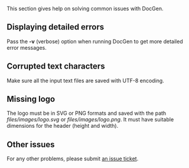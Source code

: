 This section gives help on solving common issues with DocGen.

## Displaying detailed errors

Pass the **-v** (verbose) option when running DocGen to get more detailed error messages.

## Corrupted text characters

Make sure all the input text files are saved with UTF-8 encoding.

## Missing logo

The logo must be in SVG or PNG formats and saved with the path *files/images/logo.svg* or *files/images/logo.png*. It
must have suitable dimensions for the header (height and width).

## Other issues

For any other problems, please submit [an issue ticket](https://github.com/mtmacdonald/docgen/issues).
